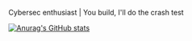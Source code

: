 Cybersec enthusiast | You build, I'll do the crash test

[![Anurag's GitHub stats](https://github-readme-stats.vercel.app/api?username=otienobrax&show_icons=true&theme=tokyonight)](https://github.com/anuraghazra/github-readme-stats)
<!---
otienobrax/otienobrax is a ✨ special ✨ repository because its `README.md` (this file) appears on your GitHub profile.
You can click the Preview link to take a look at your changes.
--->
